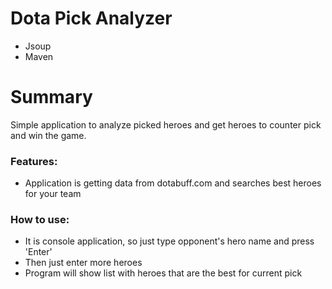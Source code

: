 # Dota Pick Analyzer
* Jsoup
* Maven

# Summary
Simple application to analyze picked heroes and get heroes to counter pick and win the game.
### **Features:**
* Application is getting data from dotabuff.com and searches best heroes for your team
### **How to use:**
* It is console application, so just type opponent's hero name and press 'Enter'
* Then just enter more heroes
* Program will show list with heroes that are the best for current pick